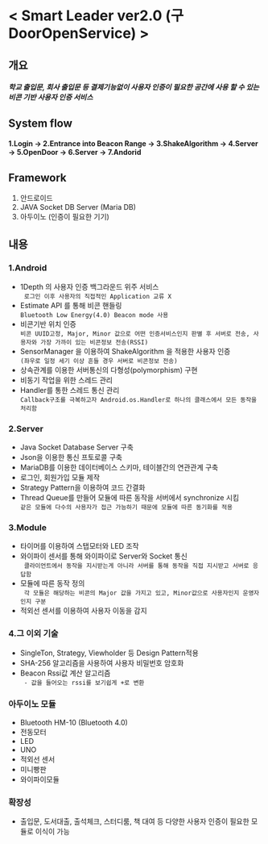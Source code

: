 # < Smart Leader ver2.0 (구 DoorOpenService) > 

## 개요 
##### 학교 출입문, 회사 출입문 등 결제기능없이 사용자 인증이 필요한 공간에 사용 할 수 있는 비콘 기반 사용자 인증 서비스

## System flow
#### 1.Login -> 2.Entrance into Beacon Range -> 3.ShakeAlgorithm -> 4.Server -> 5.OpenDoor -> 6.Server -> 7.Andorid

## Framework
1. 안드로이드
2. JAVA Socket DB Server (Maria DB)
3. 아두이노 (인증이 필요한 기기)


## 내용


### 1.Android
- 1Depth 의 사용자 인증 백그라운드 위주 서비스  
`` 로그인 이후 사용자의 직접적인 Application 교류 X``
- Estimate API 를 통해 비콘 핸들링  
``Bluetooth Low Energy(4.0) Beacon mode 사용``
- 비콘기반 위치 인증  
``비콘 UUID고정, Major, Minor 값으로 어떤 인증서비스인지 판별 후 서버로 전송, 사용자와 가장 가까이 있는 비콘정보 전송(RSSI)``
- SensorManager 을 이용하여 ShakeAlgorithm 을 적용한 사용자 인증   
 ``(좌우로 일정 세기 이상 흔들 경우 서버로 비콘정보 전송)``
- 상속관계를 이용한 서버통신의 다형성(polymorphism) 구현
- 비동기 작업을 위한 스레드 관리
- Handler를 통한 스레드 통신 관리  
``Callback구조를 극복하고자 Android.os.Handler로 하나의 클래스에서 모든 동작을 처리함``
  
### 2.Server
- Java Socket Database Server 구축
- Json을 이용한 통신 프토로콜 구축
- MariaDB를 이용한 데이터베이스 스키마, 테이블간의 연관관계 구축
- 로그인, 회원가입 모듈 제작
- Strategy Pattern을 이용하여 코드 간결화
- Thread Queue를 만들어 모듈에 따른 동작을 서버에서 synchronize 시킴  
``같은 모듈에 다수의 사용자가 접근 가능하기 때문에 모듈에 따른 동기화를 적용``
  
### 3.Module
- 타이머를 이용하여 스탭모터와 LED 조작
- 와이파이 센서를 통해 와이파이로 Server와 Socket 통신  
`` 클라이언트에서 동작을 지시받는게 아니라 서버를 통해 동작을 직접 지시받고 서버로 응답함``
- 모듈에 따른 동작 정의  
`` 각 모듈은 해당하는 비콘의 Major 값을 가지고 있고, Minor값으로 사용자인지 운영자인지 구분``
- 적외선 센서를 이용하여 사용자 이동을 감지
  
### 4.그 이외 기술
- SingleTon, Strategy, Viewholder 등 Design Pattern적용
- SHA-256 알고리즘을 사용하여 사용자 비밀번호 암호화
- Beacon Rssi값 계산 알고리즘  
`` - 값을 들어오는 rssi를 보기쉽게 +로 변환``  

### 아두이노 모듈
 - Bluetooth HM-10 (Bluetooth 4.0)
 - 전동모터
 - LED
 - UNO
 - 적외선 센서
 - 미니빵판
 - 와이파이모듈
 
 ### 확장성
  - 출입문, 도서대출, 출석체크, 스터디룸, 책 대여 등 다양한 사용자 인증이 필요한 모듈로 이식이 가능
